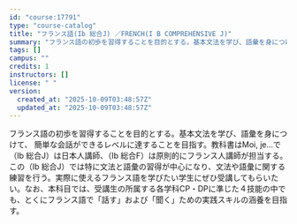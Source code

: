 ```yaml
---
id: "course:17791"
type: "course-catalog"
title: "フランス語(Ib 総合J) ／FRENCH(I B COMPREHENSIVE J)"
summary: "フランス語の初歩を習得することを目的とする。基本文法を学び、語彙を身につけて、 簡単な会話ができるレベルに達することを目指す。教科書はMoi, je...で（Ⅰb 総合J）は日本人講師、（Ⅰb 総合F）は原則的にフランス人講師が担当する。こ…"
tags: []
campus: ""
credits: 1
instructors: []
license: " "
version:
  created_at: "2025-10-09T03:48:57Z"
  updated_at: "2025-10-09T03:48:57Z"
---
```


フランス語の初歩を習得することを目的とする。基本文法を学び、語彙を身につけて、 簡単な会話ができるレベルに達することを目指す。教科書はMoi, je...で（Ⅰb 総合J）は日本人講師、（Ⅰb 総合F）は原則的にフランス人講師が担当する。この（Ⅰb 総合J）では特に文法と語彙の習得が中心になり、文法や語彙に関する練習を行う。実際に使えるフランス語を学びたい学生にぜひ受講してもらいたい。なお、本科目では、受講生の所属する各学科CP・DPに準じた４技能の中でも、とくにフランス語で「話す」および「聞く」ための実践スキルの涵養を目指す。
